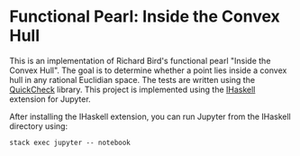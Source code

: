 # Functional Pearl: Inside the Convex Hull
This is an implementation of Richard Bird's functional pearl "Inside the Convex Hull". 
The goal is to determine whether a point lies inside a convex hull in any rational Euclidian space. 
The tests are written using the [QuickCheck](https://hackage.haskell.org/package/QuickCheck) library. 
This project is implemented using the [IHaskell](https://github.com/gibiansky/IHaskell) extension for Jupyter. 

After installing the IHaskell extension, you can run Jupyter from the IHaskell directory using:
```
stack exec jupyter -- notebook
```

